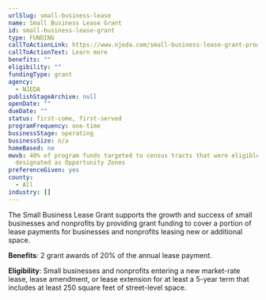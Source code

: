 ```yaml
---
urlSlug: small-business-lease
name: Small Business Lease Grant
id: small-business-lease-grant
type: FUNDING
callToActionLink: https://www.njeda.com/small-business-lease-grant-program/
callToActionText: Learn more
benefits: ""
eligibility: ""
fundingType: grant
agency:
  - NJEDA
publishStageArchive: null
openDate: ""
dueDate: ""
status: first-come, first-served
programFrequency: one-time
businessStage: operating
businessSize: n/a
homeBased: no
mwvb: 40% of program funds targeted to census tracts that were eligible to be
  designated as Opportunity Zones
preferenceGiven: yes
county:
  - All
industry: []
---
```


The Small Business Lease Grant supports the growth and success of small businesses and nonprofits by providing grant funding to cover a portion of lease payments for businesses and nonprofits leasing new or additional space.

**Benefits**: 2 grant awards of 20% of the annual lease payment.

**Eligibility**: Small businesses and nonprofits entering a new market-rate lease, lease amendment, or lease extension for at least a 5-year term that includes at least 250 square feet of street-level space.
